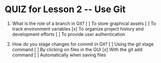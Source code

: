 # QUIZ for Lesson 2 -- Use Git

1. What is the role of a branch in Git?
[ ] To store graphical assets
[ ] To track environment variables
[x] To organize project history and development efforts
[ ] To provide user authentication

2. How do you stage changes for commit in Git?
[ ] Using the git stage command
[ ] By clicking on files in the GUI
[x] With the git add command
[ ] Automatically when saving files